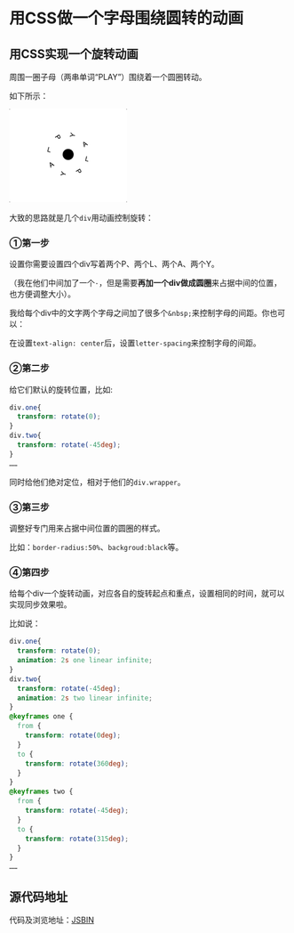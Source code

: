 # 用CSS做一个字母围绕圆转的动画


## 用CSS实现一个旋转动画

周围一圈子母（两串单词“PLAY”）围绕着一个圆圈转动。

如下所示：

![动画](/images/css-roundanimation/1.gif)

大致的思路就是几个`div`用动画控制旋转：

### ①第一步

设置你需要设置四个div写着两个P、两个L、两个A、两个Y。

（我在他们中间加了一个`·`，但是需要**再加一个div做成圆圈**来占据中间的位置，也方便调整大小）。

我给每个div中的文字两个字母之间加了很多个`&nbsp;`来控制字母的间距。你也可以：

在设置`text-align: center`后，设置`letter-spacing`来控制字母的间距。

### ②第二步

给它们默认的旋转位置，比如:

```css
div.one{
  transform: rotate(0);
}
div.two{
  transform: rotate(-45deg);
}
……
```

同时给他们绝对定位，相对于他们的`div.wrapper`。

### ③第三步

调整好专门用来占据中间位置的圆圈的样式。

比如：`border-radius:50%`、`backgroud:black`等。

### ④第四步

给每个div一个旋转动画，对应各自的旋转起点和重点，设置相同的时间，就可以实现同步效果啦。

比如说：

```css
div.one{
  transform: rotate(0);
  animation: 2s one linear infinite;
}
div.two{
  transform: rotate(-45deg);
  animation: 2s two linear infinite;
}
@keyframes one {
  from {
    transform: rotate(0deg);
  }
  to {
    transform: rotate(360deg);
  }
}
@keyframes two {
  from {
    transform: rotate(-45deg);
  }
  to {
    transform: rotate(315deg);
  }
}
……
```
## 源代码地址

代码及浏览地址：[JSBIN](http://js.jirengu.com/gojonetuwo/1/edit?html,css,output)